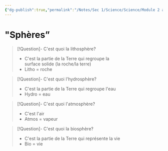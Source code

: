 ```yaml
---
{"dg-publish":true,"permalink":"/Notes/Sec 1/Science/Science/Module 2 a/Sphères/"}
---
```


# "Sphères”

>[!Question]- C'est quoi la lithosphère?
>- C'est la partie de la Terre qui regroupe la surface solide (la roche/la terre)
>- Litho = roche

>[!Question]- C'est quoi l'hydrosphère?
>- C'est la partie de la Terre qui regroupe l'eau
>- Hydro = eau

>[!Question]- C'est quoi l'atmosphère?
>- C'est l'air
>- Atmos = vapeur

>[!Question]- C'est quoi la biosphère?
>- C'est la partie de la Terre qui représente la vie
>- Bio = vie